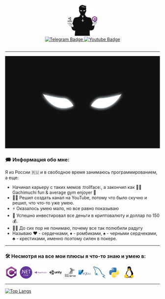 <div id="header" align="center">
  <img src="https://raw.githubusercontent.com/therealcodeelo/therealcodeelo/main/logo.png" width="100"/>
<div id="badges">
  <a href="https://t.me/codeelo">
    <img src="https://img.shields.io/badge/Telegram-blue?style=for-the-badge&logo=telegram&logoColor=white" alt="Telegram Badge"/>
  </a>
  <a href="https://www.youtube.com/c/codeelo?sub_confirmation=1">
    <img src="https://img.shields.io/badge/YouTube-red?style=for-the-badge&logo=youtube&logoColor=white" alt="Youtube Badge"/>
  </a>
  </div>
<img src="https://komarev.com/ghpvc/?username=therealcodeelo&style=flat-square&color=blue" alt=""/>
  </div>
  
---

<div align="center">
  <img src="https://raw.githubusercontent.com/therealcodeelo/therealcodeelo/main/Embrace%20Your%20Dark%20Side%20with%20These%20Evil%20Wallpapers%20Life%20Hacker%20India.png" width="600" height="300"/>
</div>

### :right_anger_bubble: Информация обо мне:
Я из России :ru: и в свободное время занимаюсь программированием, а еще:
-  Начинал карьеру с таких мемов :trollface:, а закончил как :men_wrestling: Gachimuchi fun & average gym enjoyer :muscle:
- :man_technologist: Решил создать канал на YouTube, потому что было скучно и решил, что что-то уже умею.
- :zap: Оказалось умею мало, но все равно показываю
- :briefcase: Успешно инвестировал все деньги в криптовалюту и доллар по 150 :moneybag:.
- :rainbow_flag: До сих пор не понимаю, почему все так полюбили радугу
- Называю :hearts: - сердечками, :diamonds: - ромбиками, :spades: - черными сердчеками, :clubs: - крестиками, именно поэтому силен в покере.

---

### :hammer_and_wrench: Несмотря на все мои плюсы я что-то знаю и умею в:
<img src="https://raw.githubusercontent.com/devicons/devicon/1119b9f84c0290e0f0b38982099a2bd027a48bf1/icons/csharp/csharp-original.svg" title="csharp" alt="csharp" width="40" height="40"/>&nbsp;
<img src="https://github.com/devicons/devicon/blob/master/icons/dotnetcore/dotnetcore-original.svg" title="dotnetcore" alt="dotnetcore" width="40" height="40"/>&nbsp;
 <img src="https://raw.githubusercontent.com/devicons/devicon/1119b9f84c0290e0f0b38982099a2bd027a48bf1/icons/visualstudio/visualstudio-plain-wordmark.svg" title="visualstudio" alt="visualstudio" width="40" height="40"/>&nbsp;
 <img src="https://raw.githubusercontent.com/devicons/devicon/1119b9f84c0290e0f0b38982099a2bd027a48bf1/icons/unity/unity-original-wordmark.svg" title="Unity" alt="Unity" width="40" height="40"/>&nbsp;
 <img src="https://raw.githubusercontent.com/devicons/devicon/1119b9f84c0290e0f0b38982099a2bd027a48bf1/icons/microsoftsqlserver/microsoftsqlserver-plain-wordmark.svg" title="microsoftsqlserver" alt="microsoftsqlserver" width="40" height="40"/>&nbsp;
 <img src="https://raw.githubusercontent.com/devicons/devicon/1119b9f84c0290e0f0b38982099a2bd027a48bf1/icons/sqlite/sqlite-original-wordmark.svg" title="sqlite" alt="sqlite" width="40" height="40"/>&nbsp;
 <img src="https://raw.githubusercontent.com/devicons/devicon/1119b9f84c0290e0f0b38982099a2bd027a48bf1/icons/mysql/mysql-original.svg" title="mysql" alt="mysql" width="40" height="40"/>&nbsp;
 <img src="https://raw.githubusercontent.com/devicons/devicon/1119b9f84c0290e0f0b38982099a2bd027a48bf1/icons/python/python-original.svg" title="python" alt="python" width="40" height="40"/>&nbsp;
 <img src="https://raw.githubusercontent.com/devicons/devicon/1119b9f84c0290e0f0b38982099a2bd027a48bf1/icons/linux/linux-original.svg" title="linux" alt="linux" width="40" height="40"/>&nbsp;
 
---

[![Top Langs](https://github-readme-stats.vercel.app/api/top-langs/?username=therealcodeelo)](https://github.com/anuraghazra/github-readme-stats)
